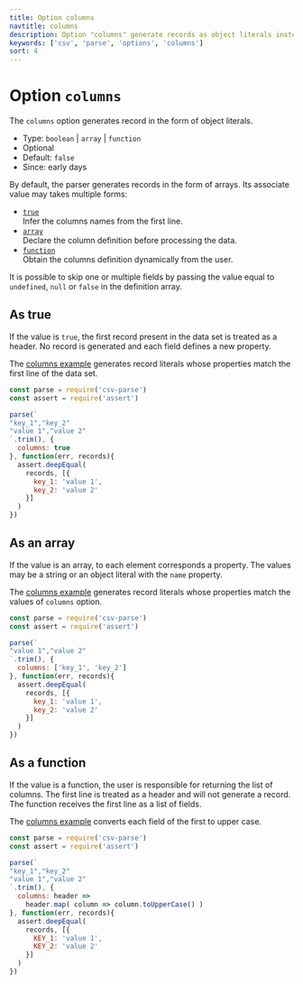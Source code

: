 ```yaml
---
title: Option columns
navtitle: columns
description: Option "columns" generate records as object literals instead of arrays.
keywords: ['csv', 'parse', 'options', 'columns']
sort: 4
---
```


# Option `columns`

The `columns` option generates record in the form of object literals.

* Type: `boolean` | `array` | `function`
* Optional
* Default: `false`
* Since: early days

By default, the parser generates records in the form of arrays. Its associate value may takes multiple forms:

* [`true`](#as-true)    
  Infer the columns names from the first line.
* [`array`](#as-an-array)    
  Declare the column definition before processing the data.
* [`function`](#as-a-function)   
  Obtain the columns definition dynamically from the user.

It is possible to skip one or multiple fields by passing the value equal to `undefined`, `null` or `false` in the definition array.

## As true

If the value is `true`, the first record present in the data set is treated as a header. No record is generated and each field defines a new property.

The [columns example](https://github.com/adaltas/node-csv-parse/blob/master/samples/option.columns.true.js) generates record literals whose properties match the first line of the data set.

```js
const parse = require('csv-parse')
const assert = require('assert')

parse(`
"key_1","key_2"
"value 1","value 2"
`.trim(), {
  columns: true
}, function(err, records){
  assert.deepEqual(
    records, [{
      key_1: 'value 1',
      key_2: 'value 2'
    }]
  )
})
```

## As an array

If the value is an array, to each element corresponds a property. The values may be a string or an object literal with the `name` property.

The [columns example](https://github.com/adaltas/node-csv-parse/blob/master/samples/option.columns.array.js) generates record literals whose properties match the values of `columns` option.

```js
const parse = require('csv-parse')
const assert = require('assert')

parse(`
"value 1","value 2"
`.trim(), {
  columns: ['key_1', 'key_2']
}, function(err, records){
  assert.deepEqual(
    records, [{
      key_1: 'value 1',
      key_2: 'value 2'
    }]
  )
})
```

## As a function

If the value is a function, the user is responsible for returning the list of columns.  The first line is treated as a header and will not generate a record. The function receives the first line as a list of fields.

The [columns example](https://github.com/adaltas/node-csv-parse/blob/master/samples/option.columns.function.js) converts each field of the first to upper case.

```js
const parse = require('csv-parse')
const assert = require('assert')

parse(`
"key_1","key_2"
"value 1","value 2"
`.trim(), {
  columns: header =>
    header.map( column => column.toUpperCase() )
}, function(err, records){
  assert.deepEqual(
    records, [{
      KEY_1: 'value 1',
      KEY_2: 'value 2'
    }]
  )
})
```
